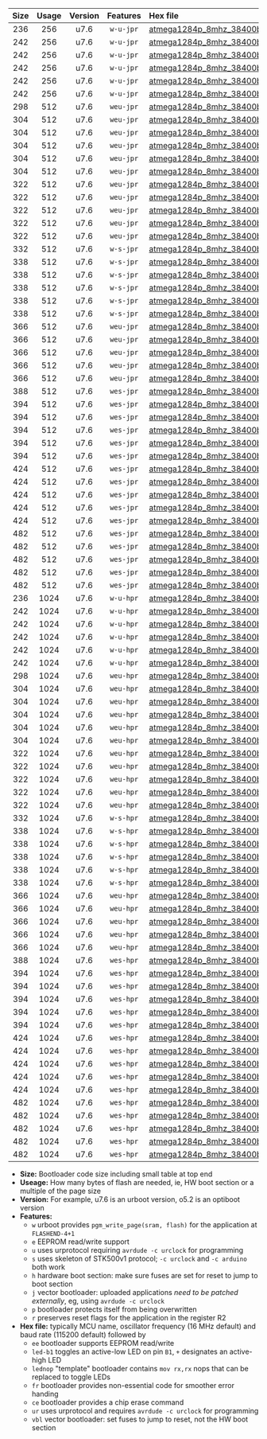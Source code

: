 |Size|Usage|Version|Features|Hex file|
|:-:|:-:|:-:|:-:|:--|
|236|256|u7.6|`w-u-jpr`|[atmega1284p_8mhz_38400bps_ur_vbl.hex](https://raw.githubusercontent.com/stefanrueger/urboot/main//atmega1284p_8mhz_38400bps_ur_vbl.hex)|
|242|256|u7.6|`w-u-jpr`|[atmega1284p_8mhz_38400bps_led+b5_ur_vbl.hex](https://raw.githubusercontent.com/stefanrueger/urboot/main//atmega1284p_8mhz_38400bps_led+b5_ur_vbl.hex)|
|242|256|u7.6|`w-u-jpr`|[atmega1284p_8mhz_38400bps_led+b7_ur_vbl.hex](https://raw.githubusercontent.com/stefanrueger/urboot/main//atmega1284p_8mhz_38400bps_led+b7_ur_vbl.hex)|
|242|256|u7.6|`w-u-jpr`|[atmega1284p_8mhz_38400bps_led+c7_ur_vbl.hex](https://raw.githubusercontent.com/stefanrueger/urboot/main//atmega1284p_8mhz_38400bps_led+c7_ur_vbl.hex)|
|242|256|u7.6|`w-u-jpr`|[atmega1284p_8mhz_38400bps_led+d7_ur_vbl.hex](https://raw.githubusercontent.com/stefanrueger/urboot/main//atmega1284p_8mhz_38400bps_led+d7_ur_vbl.hex)|
|242|256|u7.6|`w-u-jpr`|[atmega1284p_8mhz_38400bps_lednop_ur_vbl.hex](https://raw.githubusercontent.com/stefanrueger/urboot/main//atmega1284p_8mhz_38400bps_lednop_ur_vbl.hex)|
|298|512|u7.6|`weu-jpr`|[atmega1284p_8mhz_38400bps_ee_ur_vbl.hex](https://raw.githubusercontent.com/stefanrueger/urboot/main//atmega1284p_8mhz_38400bps_ee_ur_vbl.hex)|
|304|512|u7.6|`weu-jpr`|[atmega1284p_8mhz_38400bps_ee_led+b5_ur_vbl.hex](https://raw.githubusercontent.com/stefanrueger/urboot/main//atmega1284p_8mhz_38400bps_ee_led+b5_ur_vbl.hex)|
|304|512|u7.6|`weu-jpr`|[atmega1284p_8mhz_38400bps_ee_led+b7_ur_vbl.hex](https://raw.githubusercontent.com/stefanrueger/urboot/main//atmega1284p_8mhz_38400bps_ee_led+b7_ur_vbl.hex)|
|304|512|u7.6|`weu-jpr`|[atmega1284p_8mhz_38400bps_ee_led+c7_ur_vbl.hex](https://raw.githubusercontent.com/stefanrueger/urboot/main//atmega1284p_8mhz_38400bps_ee_led+c7_ur_vbl.hex)|
|304|512|u7.6|`weu-jpr`|[atmega1284p_8mhz_38400bps_ee_led+d7_ur_vbl.hex](https://raw.githubusercontent.com/stefanrueger/urboot/main//atmega1284p_8mhz_38400bps_ee_led+d7_ur_vbl.hex)|
|304|512|u7.6|`weu-jpr`|[atmega1284p_8mhz_38400bps_ee_lednop_ur_vbl.hex](https://raw.githubusercontent.com/stefanrueger/urboot/main//atmega1284p_8mhz_38400bps_ee_lednop_ur_vbl.hex)|
|322|512|u7.6|`weu-jpr`|[atmega1284p_8mhz_38400bps_ee_led+b5_fr_ur_vbl.hex](https://raw.githubusercontent.com/stefanrueger/urboot/main//atmega1284p_8mhz_38400bps_ee_led+b5_fr_ur_vbl.hex)|
|322|512|u7.6|`weu-jpr`|[atmega1284p_8mhz_38400bps_ee_led+b7_fr_ur_vbl.hex](https://raw.githubusercontent.com/stefanrueger/urboot/main//atmega1284p_8mhz_38400bps_ee_led+b7_fr_ur_vbl.hex)|
|322|512|u7.6|`weu-jpr`|[atmega1284p_8mhz_38400bps_ee_led+c7_fr_ur_vbl.hex](https://raw.githubusercontent.com/stefanrueger/urboot/main//atmega1284p_8mhz_38400bps_ee_led+c7_fr_ur_vbl.hex)|
|322|512|u7.6|`weu-jpr`|[atmega1284p_8mhz_38400bps_ee_led+d7_fr_ur_vbl.hex](https://raw.githubusercontent.com/stefanrueger/urboot/main//atmega1284p_8mhz_38400bps_ee_led+d7_fr_ur_vbl.hex)|
|322|512|u7.6|`weu-jpr`|[atmega1284p_8mhz_38400bps_ee_lednop_fr_ur_vbl.hex](https://raw.githubusercontent.com/stefanrueger/urboot/main//atmega1284p_8mhz_38400bps_ee_lednop_fr_ur_vbl.hex)|
|332|512|u7.6|`w-s-jpr`|[atmega1284p_8mhz_38400bps_vbl.hex](https://raw.githubusercontent.com/stefanrueger/urboot/main//atmega1284p_8mhz_38400bps_vbl.hex)|
|338|512|u7.6|`w-s-jpr`|[atmega1284p_8mhz_38400bps_led+b5_vbl.hex](https://raw.githubusercontent.com/stefanrueger/urboot/main//atmega1284p_8mhz_38400bps_led+b5_vbl.hex)|
|338|512|u7.6|`w-s-jpr`|[atmega1284p_8mhz_38400bps_led+b7_vbl.hex](https://raw.githubusercontent.com/stefanrueger/urboot/main//atmega1284p_8mhz_38400bps_led+b7_vbl.hex)|
|338|512|u7.6|`w-s-jpr`|[atmega1284p_8mhz_38400bps_led+c7_vbl.hex](https://raw.githubusercontent.com/stefanrueger/urboot/main//atmega1284p_8mhz_38400bps_led+c7_vbl.hex)|
|338|512|u7.6|`w-s-jpr`|[atmega1284p_8mhz_38400bps_led+d7_vbl.hex](https://raw.githubusercontent.com/stefanrueger/urboot/main//atmega1284p_8mhz_38400bps_led+d7_vbl.hex)|
|338|512|u7.6|`w-s-jpr`|[atmega1284p_8mhz_38400bps_lednop_vbl.hex](https://raw.githubusercontent.com/stefanrueger/urboot/main//atmega1284p_8mhz_38400bps_lednop_vbl.hex)|
|366|512|u7.6|`weu-jpr`|[atmega1284p_8mhz_38400bps_ee_led+b5_fr_ce_ur_vbl.hex](https://raw.githubusercontent.com/stefanrueger/urboot/main//atmega1284p_8mhz_38400bps_ee_led+b5_fr_ce_ur_vbl.hex)|
|366|512|u7.6|`weu-jpr`|[atmega1284p_8mhz_38400bps_ee_led+b7_fr_ce_ur_vbl.hex](https://raw.githubusercontent.com/stefanrueger/urboot/main//atmega1284p_8mhz_38400bps_ee_led+b7_fr_ce_ur_vbl.hex)|
|366|512|u7.6|`weu-jpr`|[atmega1284p_8mhz_38400bps_ee_led+c7_fr_ce_ur_vbl.hex](https://raw.githubusercontent.com/stefanrueger/urboot/main//atmega1284p_8mhz_38400bps_ee_led+c7_fr_ce_ur_vbl.hex)|
|366|512|u7.6|`weu-jpr`|[atmega1284p_8mhz_38400bps_ee_led+d7_fr_ce_ur_vbl.hex](https://raw.githubusercontent.com/stefanrueger/urboot/main//atmega1284p_8mhz_38400bps_ee_led+d7_fr_ce_ur_vbl.hex)|
|366|512|u7.6|`weu-jpr`|[atmega1284p_8mhz_38400bps_ee_lednop_fr_ce_ur_vbl.hex](https://raw.githubusercontent.com/stefanrueger/urboot/main//atmega1284p_8mhz_38400bps_ee_lednop_fr_ce_ur_vbl.hex)|
|388|512|u7.6|`wes-jpr`|[atmega1284p_8mhz_38400bps_ee_vbl.hex](https://raw.githubusercontent.com/stefanrueger/urboot/main//atmega1284p_8mhz_38400bps_ee_vbl.hex)|
|394|512|u7.6|`wes-jpr`|[atmega1284p_8mhz_38400bps_ee_led+b5_vbl.hex](https://raw.githubusercontent.com/stefanrueger/urboot/main//atmega1284p_8mhz_38400bps_ee_led+b5_vbl.hex)|
|394|512|u7.6|`wes-jpr`|[atmega1284p_8mhz_38400bps_ee_led+b7_vbl.hex](https://raw.githubusercontent.com/stefanrueger/urboot/main//atmega1284p_8mhz_38400bps_ee_led+b7_vbl.hex)|
|394|512|u7.6|`wes-jpr`|[atmega1284p_8mhz_38400bps_ee_led+c7_vbl.hex](https://raw.githubusercontent.com/stefanrueger/urboot/main//atmega1284p_8mhz_38400bps_ee_led+c7_vbl.hex)|
|394|512|u7.6|`wes-jpr`|[atmega1284p_8mhz_38400bps_ee_led+d7_vbl.hex](https://raw.githubusercontent.com/stefanrueger/urboot/main//atmega1284p_8mhz_38400bps_ee_led+d7_vbl.hex)|
|394|512|u7.6|`wes-jpr`|[atmega1284p_8mhz_38400bps_ee_lednop_vbl.hex](https://raw.githubusercontent.com/stefanrueger/urboot/main//atmega1284p_8mhz_38400bps_ee_lednop_vbl.hex)|
|424|512|u7.6|`wes-jpr`|[atmega1284p_8mhz_38400bps_ee_led+b5_fr_vbl.hex](https://raw.githubusercontent.com/stefanrueger/urboot/main//atmega1284p_8mhz_38400bps_ee_led+b5_fr_vbl.hex)|
|424|512|u7.6|`wes-jpr`|[atmega1284p_8mhz_38400bps_ee_led+b7_fr_vbl.hex](https://raw.githubusercontent.com/stefanrueger/urboot/main//atmega1284p_8mhz_38400bps_ee_led+b7_fr_vbl.hex)|
|424|512|u7.6|`wes-jpr`|[atmega1284p_8mhz_38400bps_ee_led+c7_fr_vbl.hex](https://raw.githubusercontent.com/stefanrueger/urboot/main//atmega1284p_8mhz_38400bps_ee_led+c7_fr_vbl.hex)|
|424|512|u7.6|`wes-jpr`|[atmega1284p_8mhz_38400bps_ee_led+d7_fr_vbl.hex](https://raw.githubusercontent.com/stefanrueger/urboot/main//atmega1284p_8mhz_38400bps_ee_led+d7_fr_vbl.hex)|
|424|512|u7.6|`wes-jpr`|[atmega1284p_8mhz_38400bps_ee_lednop_fr_vbl.hex](https://raw.githubusercontent.com/stefanrueger/urboot/main//atmega1284p_8mhz_38400bps_ee_lednop_fr_vbl.hex)|
|482|512|u7.6|`wes-jpr`|[atmega1284p_8mhz_38400bps_ee_led+b5_fr_ce_vbl.hex](https://raw.githubusercontent.com/stefanrueger/urboot/main//atmega1284p_8mhz_38400bps_ee_led+b5_fr_ce_vbl.hex)|
|482|512|u7.6|`wes-jpr`|[atmega1284p_8mhz_38400bps_ee_led+b7_fr_ce_vbl.hex](https://raw.githubusercontent.com/stefanrueger/urboot/main//atmega1284p_8mhz_38400bps_ee_led+b7_fr_ce_vbl.hex)|
|482|512|u7.6|`wes-jpr`|[atmega1284p_8mhz_38400bps_ee_led+c7_fr_ce_vbl.hex](https://raw.githubusercontent.com/stefanrueger/urboot/main//atmega1284p_8mhz_38400bps_ee_led+c7_fr_ce_vbl.hex)|
|482|512|u7.6|`wes-jpr`|[atmega1284p_8mhz_38400bps_ee_led+d7_fr_ce_vbl.hex](https://raw.githubusercontent.com/stefanrueger/urboot/main//atmega1284p_8mhz_38400bps_ee_led+d7_fr_ce_vbl.hex)|
|482|512|u7.6|`wes-jpr`|[atmega1284p_8mhz_38400bps_ee_lednop_fr_ce_vbl.hex](https://raw.githubusercontent.com/stefanrueger/urboot/main//atmega1284p_8mhz_38400bps_ee_lednop_fr_ce_vbl.hex)|
|236|1024|u7.6|`w-u-hpr`|[atmega1284p_8mhz_38400bps_ur.hex](https://raw.githubusercontent.com/stefanrueger/urboot/main//atmega1284p_8mhz_38400bps_ur.hex)|
|242|1024|u7.6|`w-u-hpr`|[atmega1284p_8mhz_38400bps_led+b5_ur.hex](https://raw.githubusercontent.com/stefanrueger/urboot/main//atmega1284p_8mhz_38400bps_led+b5_ur.hex)|
|242|1024|u7.6|`w-u-hpr`|[atmega1284p_8mhz_38400bps_led+b7_ur.hex](https://raw.githubusercontent.com/stefanrueger/urboot/main//atmega1284p_8mhz_38400bps_led+b7_ur.hex)|
|242|1024|u7.6|`w-u-hpr`|[atmega1284p_8mhz_38400bps_led+c7_ur.hex](https://raw.githubusercontent.com/stefanrueger/urboot/main//atmega1284p_8mhz_38400bps_led+c7_ur.hex)|
|242|1024|u7.6|`w-u-hpr`|[atmega1284p_8mhz_38400bps_led+d7_ur.hex](https://raw.githubusercontent.com/stefanrueger/urboot/main//atmega1284p_8mhz_38400bps_led+d7_ur.hex)|
|242|1024|u7.6|`w-u-hpr`|[atmega1284p_8mhz_38400bps_lednop_ur.hex](https://raw.githubusercontent.com/stefanrueger/urboot/main//atmega1284p_8mhz_38400bps_lednop_ur.hex)|
|298|1024|u7.6|`weu-hpr`|[atmega1284p_8mhz_38400bps_ee_ur.hex](https://raw.githubusercontent.com/stefanrueger/urboot/main//atmega1284p_8mhz_38400bps_ee_ur.hex)|
|304|1024|u7.6|`weu-hpr`|[atmega1284p_8mhz_38400bps_ee_led+b5_ur.hex](https://raw.githubusercontent.com/stefanrueger/urboot/main//atmega1284p_8mhz_38400bps_ee_led+b5_ur.hex)|
|304|1024|u7.6|`weu-hpr`|[atmega1284p_8mhz_38400bps_ee_led+b7_ur.hex](https://raw.githubusercontent.com/stefanrueger/urboot/main//atmega1284p_8mhz_38400bps_ee_led+b7_ur.hex)|
|304|1024|u7.6|`weu-hpr`|[atmega1284p_8mhz_38400bps_ee_led+c7_ur.hex](https://raw.githubusercontent.com/stefanrueger/urboot/main//atmega1284p_8mhz_38400bps_ee_led+c7_ur.hex)|
|304|1024|u7.6|`weu-hpr`|[atmega1284p_8mhz_38400bps_ee_led+d7_ur.hex](https://raw.githubusercontent.com/stefanrueger/urboot/main//atmega1284p_8mhz_38400bps_ee_led+d7_ur.hex)|
|304|1024|u7.6|`weu-hpr`|[atmega1284p_8mhz_38400bps_ee_lednop_ur.hex](https://raw.githubusercontent.com/stefanrueger/urboot/main//atmega1284p_8mhz_38400bps_ee_lednop_ur.hex)|
|322|1024|u7.6|`weu-hpr`|[atmega1284p_8mhz_38400bps_ee_led+b5_fr_ur.hex](https://raw.githubusercontent.com/stefanrueger/urboot/main//atmega1284p_8mhz_38400bps_ee_led+b5_fr_ur.hex)|
|322|1024|u7.6|`weu-hpr`|[atmega1284p_8mhz_38400bps_ee_led+b7_fr_ur.hex](https://raw.githubusercontent.com/stefanrueger/urboot/main//atmega1284p_8mhz_38400bps_ee_led+b7_fr_ur.hex)|
|322|1024|u7.6|`weu-hpr`|[atmega1284p_8mhz_38400bps_ee_led+c7_fr_ur.hex](https://raw.githubusercontent.com/stefanrueger/urboot/main//atmega1284p_8mhz_38400bps_ee_led+c7_fr_ur.hex)|
|322|1024|u7.6|`weu-hpr`|[atmega1284p_8mhz_38400bps_ee_led+d7_fr_ur.hex](https://raw.githubusercontent.com/stefanrueger/urboot/main//atmega1284p_8mhz_38400bps_ee_led+d7_fr_ur.hex)|
|322|1024|u7.6|`weu-hpr`|[atmega1284p_8mhz_38400bps_ee_lednop_fr_ur.hex](https://raw.githubusercontent.com/stefanrueger/urboot/main//atmega1284p_8mhz_38400bps_ee_lednop_fr_ur.hex)|
|332|1024|u7.6|`w-s-hpr`|[atmega1284p_8mhz_38400bps.hex](https://raw.githubusercontent.com/stefanrueger/urboot/main//atmega1284p_8mhz_38400bps.hex)|
|338|1024|u7.6|`w-s-hpr`|[atmega1284p_8mhz_38400bps_led+b5.hex](https://raw.githubusercontent.com/stefanrueger/urboot/main//atmega1284p_8mhz_38400bps_led+b5.hex)|
|338|1024|u7.6|`w-s-hpr`|[atmega1284p_8mhz_38400bps_led+b7.hex](https://raw.githubusercontent.com/stefanrueger/urboot/main//atmega1284p_8mhz_38400bps_led+b7.hex)|
|338|1024|u7.6|`w-s-hpr`|[atmega1284p_8mhz_38400bps_led+c7.hex](https://raw.githubusercontent.com/stefanrueger/urboot/main//atmega1284p_8mhz_38400bps_led+c7.hex)|
|338|1024|u7.6|`w-s-hpr`|[atmega1284p_8mhz_38400bps_led+d7.hex](https://raw.githubusercontent.com/stefanrueger/urboot/main//atmega1284p_8mhz_38400bps_led+d7.hex)|
|338|1024|u7.6|`w-s-hpr`|[atmega1284p_8mhz_38400bps_lednop.hex](https://raw.githubusercontent.com/stefanrueger/urboot/main//atmega1284p_8mhz_38400bps_lednop.hex)|
|366|1024|u7.6|`weu-hpr`|[atmega1284p_8mhz_38400bps_ee_led+b5_fr_ce_ur.hex](https://raw.githubusercontent.com/stefanrueger/urboot/main//atmega1284p_8mhz_38400bps_ee_led+b5_fr_ce_ur.hex)|
|366|1024|u7.6|`weu-hpr`|[atmega1284p_8mhz_38400bps_ee_led+b7_fr_ce_ur.hex](https://raw.githubusercontent.com/stefanrueger/urboot/main//atmega1284p_8mhz_38400bps_ee_led+b7_fr_ce_ur.hex)|
|366|1024|u7.6|`weu-hpr`|[atmega1284p_8mhz_38400bps_ee_led+c7_fr_ce_ur.hex](https://raw.githubusercontent.com/stefanrueger/urboot/main//atmega1284p_8mhz_38400bps_ee_led+c7_fr_ce_ur.hex)|
|366|1024|u7.6|`weu-hpr`|[atmega1284p_8mhz_38400bps_ee_led+d7_fr_ce_ur.hex](https://raw.githubusercontent.com/stefanrueger/urboot/main//atmega1284p_8mhz_38400bps_ee_led+d7_fr_ce_ur.hex)|
|366|1024|u7.6|`weu-hpr`|[atmega1284p_8mhz_38400bps_ee_lednop_fr_ce_ur.hex](https://raw.githubusercontent.com/stefanrueger/urboot/main//atmega1284p_8mhz_38400bps_ee_lednop_fr_ce_ur.hex)|
|388|1024|u7.6|`wes-hpr`|[atmega1284p_8mhz_38400bps_ee.hex](https://raw.githubusercontent.com/stefanrueger/urboot/main//atmega1284p_8mhz_38400bps_ee.hex)|
|394|1024|u7.6|`wes-hpr`|[atmega1284p_8mhz_38400bps_ee_led+b5.hex](https://raw.githubusercontent.com/stefanrueger/urboot/main//atmega1284p_8mhz_38400bps_ee_led+b5.hex)|
|394|1024|u7.6|`wes-hpr`|[atmega1284p_8mhz_38400bps_ee_led+b7.hex](https://raw.githubusercontent.com/stefanrueger/urboot/main//atmega1284p_8mhz_38400bps_ee_led+b7.hex)|
|394|1024|u7.6|`wes-hpr`|[atmega1284p_8mhz_38400bps_ee_led+c7.hex](https://raw.githubusercontent.com/stefanrueger/urboot/main//atmega1284p_8mhz_38400bps_ee_led+c7.hex)|
|394|1024|u7.6|`wes-hpr`|[atmega1284p_8mhz_38400bps_ee_led+d7.hex](https://raw.githubusercontent.com/stefanrueger/urboot/main//atmega1284p_8mhz_38400bps_ee_led+d7.hex)|
|394|1024|u7.6|`wes-hpr`|[atmega1284p_8mhz_38400bps_ee_lednop.hex](https://raw.githubusercontent.com/stefanrueger/urboot/main//atmega1284p_8mhz_38400bps_ee_lednop.hex)|
|424|1024|u7.6|`wes-hpr`|[atmega1284p_8mhz_38400bps_ee_led+b5_fr.hex](https://raw.githubusercontent.com/stefanrueger/urboot/main//atmega1284p_8mhz_38400bps_ee_led+b5_fr.hex)|
|424|1024|u7.6|`wes-hpr`|[atmega1284p_8mhz_38400bps_ee_led+b7_fr.hex](https://raw.githubusercontent.com/stefanrueger/urboot/main//atmega1284p_8mhz_38400bps_ee_led+b7_fr.hex)|
|424|1024|u7.6|`wes-hpr`|[atmega1284p_8mhz_38400bps_ee_led+c7_fr.hex](https://raw.githubusercontent.com/stefanrueger/urboot/main//atmega1284p_8mhz_38400bps_ee_led+c7_fr.hex)|
|424|1024|u7.6|`wes-hpr`|[atmega1284p_8mhz_38400bps_ee_led+d7_fr.hex](https://raw.githubusercontent.com/stefanrueger/urboot/main//atmega1284p_8mhz_38400bps_ee_led+d7_fr.hex)|
|424|1024|u7.6|`wes-hpr`|[atmega1284p_8mhz_38400bps_ee_lednop_fr.hex](https://raw.githubusercontent.com/stefanrueger/urboot/main//atmega1284p_8mhz_38400bps_ee_lednop_fr.hex)|
|482|1024|u7.6|`wes-hpr`|[atmega1284p_8mhz_38400bps_ee_led+b5_fr_ce.hex](https://raw.githubusercontent.com/stefanrueger/urboot/main//atmega1284p_8mhz_38400bps_ee_led+b5_fr_ce.hex)|
|482|1024|u7.6|`wes-hpr`|[atmega1284p_8mhz_38400bps_ee_led+b7_fr_ce.hex](https://raw.githubusercontent.com/stefanrueger/urboot/main//atmega1284p_8mhz_38400bps_ee_led+b7_fr_ce.hex)|
|482|1024|u7.6|`wes-hpr`|[atmega1284p_8mhz_38400bps_ee_led+c7_fr_ce.hex](https://raw.githubusercontent.com/stefanrueger/urboot/main//atmega1284p_8mhz_38400bps_ee_led+c7_fr_ce.hex)|
|482|1024|u7.6|`wes-hpr`|[atmega1284p_8mhz_38400bps_ee_led+d7_fr_ce.hex](https://raw.githubusercontent.com/stefanrueger/urboot/main//atmega1284p_8mhz_38400bps_ee_led+d7_fr_ce.hex)|
|482|1024|u7.6|`wes-hpr`|[atmega1284p_8mhz_38400bps_ee_lednop_fr_ce.hex](https://raw.githubusercontent.com/stefanrueger/urboot/main//atmega1284p_8mhz_38400bps_ee_lednop_fr_ce.hex)|

- **Size:** Bootloader code size including small table at top end
- **Useage:** How many bytes of flash are needed, ie, HW boot section or a multiple of the page size
- **Version:** For example, u7.6 is an urboot version, o5.2 is an optiboot version
- **Features:**
  + `w` urboot provides `pgm_write_page(sram, flash)` for the application at `FLASHEND-4+1`
  + `e` EEPROM read/write support
  + `u` uses urprotocol requiring `avrdude -c urclock` for programming
  + `s` uses skeleton of STK500v1 protocol; `-c urclock` and `-c arduino` both work
  + `h` hardware boot section: make sure fuses are set for reset to jump to boot section
  + `j` vector bootloader: uploaded applications *need to be patched externally*, eg, using `avrdude -c urclock`
  + `p` bootloader protects itself from being overwritten
  + `r` preserves reset flags for the application in the register R2
- **Hex file:** typically MCU name, oscillator frequency (16 MHz default) and baud rate (115200 default) followed by
  + `ee` bootloader supports EEPROM read/write
  + `led-b1` toggles an active-low LED on pin `B1`, `+` designates an active-high LED
  + `lednop` "template" bootloader contains `mov rx,rx` nops that can be replaced to toggle LEDs
  + `fr` bootloader provides non-essential code for smoother error handing
  + `ce` bootloader provides a chip erase command
  + `ur` uses urprotocol and requires `avrdude -c urclock` for programming
  + `vbl` vector bootloader: set fuses to jump to reset, not the HW boot section
